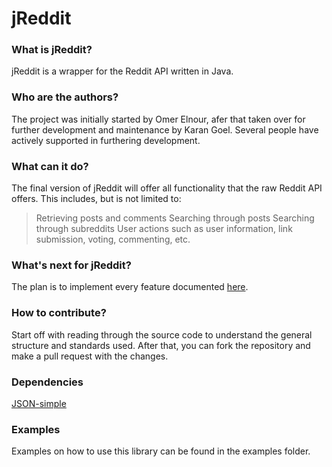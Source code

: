 jReddit
=====

### What is jReddit?
jReddit is a wrapper for the Reddit API written in Java.

### Who are the authors? 
The project was initially started by Omer Elnour, afer that taken over for further development and maintenance by Karan Goel.
Several people have actively supported in furthering development.

### What can it do?
The final version of jReddit will offer all functionality that the raw Reddit API offers.
This includes, but is not limited to:
> Retrieving posts and comments
> Searching through posts
> Searching through subreddits
> User actions such as user information, link submission, voting, commenting, etc.

### What's next for jReddit?
The plan is to implement every feature documented [here](http://www.reddit.com/dev/api).

### How to contribute?
Start off with reading through the source code to understand the general structure and standards used.
After that, you can fork the repository and make a pull request with the changes.

### Dependencies
[JSON-simple](http://code.google.com/p/json-simple/)

### Examples
Examples on how to use this library can be found in the examples folder.
